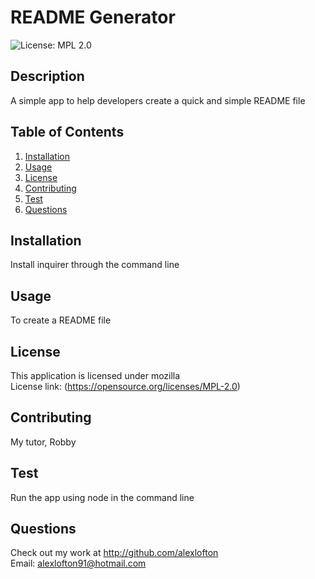 # README Generator
![License: MPL 2.0](https://img.shields.io/badge/License-MPL_2.0-brightgreen.svg)
## Description
A simple app to help developers create a quick and simple README file

## Table of Contents
1. [Installation](#installation)
2. [Usage](#usage)
3. [License](#license)
4. [Contributing](#contributing)
5. [Test](#test)
6. [Questions](#questions)

## Installation
Install inquirer through the command line

## Usage
To create a README file

## License
This application is licensed under mozilla
<br>
License link: (https://opensource.org/licenses/MPL-2.0)

## Contributing 
My tutor, Robby

## Test
Run the app using node in the command line

## Questions
Check out my work at http://github.com/alexlofton
<br>
Email: alexlofton91@hotmail.com
